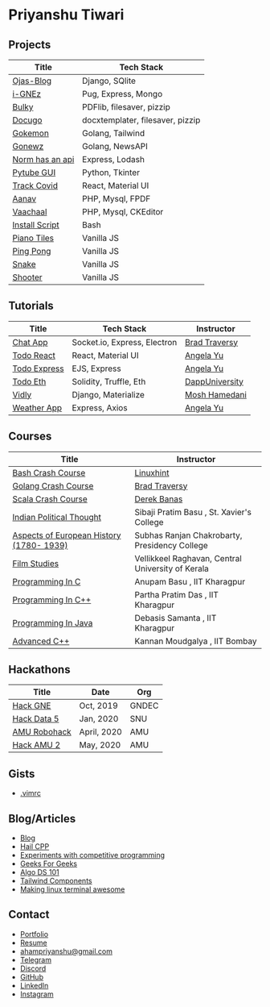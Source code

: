 # Priyanshu Tiwari

## Projects

| Title | Tech Stack |
| --- | --- |
| [Ojas-Blog](https://github.com/ahampriyanshu/ojas-django) | Django, SQlite  |
| [i-GNEz](https://github.com/i-GNEz/i-GNEz.github.io) | Pug, Express, Mongo |
| [Bulky](https://github.com/ahampriyanshu/bulky) | PDFlib, filesaver, pizzip |
| [Docugo](http://docugo.vercel.app/) | docxtemplater, filesaver, pizzip |
| [Gokemon](https://github.com/ahampriyanshu/gokemon) | Golang, Tailwind |
| [Gonewz](https://github.com/ahampriyanshu/gonewz) | Golang, NewsAPI |
| [Norm has an api](https://github.com/ahampriyanshu/norm_has_an_api) | Express, Lodash |
| [Pytube GUI](https://github.com/ahampriyanshu/pytube-gui) | Python, Tkinter |
| [Track Covid](https://github.com/ahampriyanshu/track-covid) | React, Material UI |
| [Aanav](https://github.com/ahampriyanshu/aanav) | PHP, Mysql, FPDF |
| [Vaachaal](https://github.com/ahampriyanshu/vaachaal) | PHP, Mysql, CKEditor |
| [Install Script](projects/piano-tiles/) | Bash |
| [Piano Tiles](projects/piano-tiles/) | Vanilla JS |
| [Ping Pong](projects/ping-pong/) | Vanilla JS |
| [Snake](projects/snake/) | Vanilla JS |
| [Shooter](projects/shooter/) | Vanilla JS |

## Tutorials

| Title | Tech Stack  | Instructor |
| --- | --- | --- |
| [Chat App](tutorials/chatapp-socket/) | Socket.io, Express, Electron | [Brad Traversy](https://www.traversymedia.com/) |
| [Todo React](tutorials/chatapp-socket/) | React, Material UI | [Angela Yu](https://www.udemy.com/user/4b4368a3-b5c8-4529-aa65-2056ec31f37e/) |
| [Todo Express](tutorials/chatapp-socket/) | EJS, Express | [Angela Yu](https://www.udemy.com/user/4b4368a3-b5c8-4529-aa65-2056ec31f37e/) |
| [Todo Eth](tutorials/chatapp-socket/) | Solidity, Truffle, Eth | [DappUniversity](https://www.dappUniversity.com) |
| [Vidly](tutorials/vidly-django/) | Django, Materialize | [Mosh Hamedani](https://codewithmosh.com/courses) |
| [Weather App](tutorials/weatherapp-express/) |  Express, Axios | [Angela Yu](https://www.udemy.com/user/4b4368a3-b5c8-4529-aa65-2056ec31f37e/) |

## Courses

| Title | Instructor |
| --- | --- |
| [Bash Crash Course](courses/bash/) | [Linuxhint](https://www.youtube.com/channel/UCHErB0TULAlldbhPMfBJ1Xg) |
| [Golang Crash Course](courses/golang/) | [Brad Traversy](https://www.traversymedia.com/) |
| [Scala Crash Course](courses/scala/) | [Derek Banas](https://www.youtube.com/user/derekbanas) |
| [Indian Political Thought](courses/indian-political-thought/) | Sibaji Pratim Basu , St. Xavier's College |
| [Aspects of European History (1780- 1939)](courses/european-history/) | Subhas Ranjan Chakrobarty, Presidency College |
| [Film Studies](courses/film-studies/) | Vellikkeel Raghavan, Central University of Kerala |
| [Programming In C](courses/c-swayam/) | Anupam Basu , IIT Kharagpur |
| [Programming In C++](courses/c++-swayam/) | Partha Pratim Das , IIT Kharagpur |
| [Programming In Java](courses/java-swayam/) | Debasis Samanta , IIT Kharagpur |
| [Advanced C++](courses/java-swayam/) | Kannan Moudgalya , IIT Bombay |

## Hackathons

| Title | Date  | Org |
| --- | --- | --- |
| [Hack GNE](hackathons/hackgne/) | Oct, 2019 | GNDEC |
| [Hack Data 5](hackathons/hackgne/) | Jan, 2020 | SNU |
| [AMU Robohack](hackathons/hackgne/) | April, 2020 | AMU |
| [Hack AMU 2](hackathons/hackgne/) | May, 2020 | AMU |

## Gists

* [.vimrc](https://gist.github.com/ahampriyanshu/27044cee6455ecd566f340b99f7595c3)

## Blog/Articles

* [Blog](https://blog.ahampriyanshu.com/)
* [Hail CPP](https://cpp.ahampriyanshu.com/)
* [Experiments with competitive programming](https://cp.ahampriyanshu.com/)
* [Geeks For Geeks](https://auth.geeksforgeeks.org/user/ahampriyanshu/articles)
* [Algo DS 101](https://github.com/ahampriyanshu/algo-ds-101)
* [Tailwind Components](https://tailwindcomponents.com/u/ahampriyanshu)
* [Making linux terminal awesome](https://github.com/ahampriyanshu/making-linux-terminal-awesome/)

## Contact

* [Portfolio](https://ahampriyanshu.com/)
* [Resume](https://drive.google.com/file/d/1_GZ56-O3JNF6-jmU4Xu-StJYgNdz3Tsa/view?usp=sharing)
* [ahampriyanshu@gmail.com](mailto:ahampriyanshu@gmail.com?subject=hello)
* [Telegram](https://t.me/ahampriyanshu)
* [Discord](https://discordapp.com/users/746095596175097916)
* [GitHub](https://github.com/ahampriyanshu)
* [LinkedIn](https://www.linkedin.com/in/ahampriyanshu/)
* [Instagram](https://www.instagram.com/ahampriyanshu/)